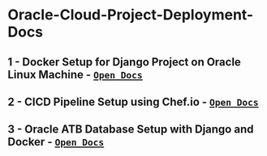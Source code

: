 # Oracle-Cloud-Project-Deployment-Docs

## 1 - Docker Setup for Django Project on Oracle Linux Machine - [`Open Docs`](https://github.com/Rajsoni03/Oracle-Cloud-Project-Deployment-Docs/blob/main/Deploy_Django_Project_on_VM_with_Docker.md) 

## 2 - CICD Pipeline Setup using Chef.io - [`Open Docs`](https://github.com/Rajsoni03/Oracle-Cloud-Project-Deployment-Docs/blob/main/DevOps_Pipeline_Setup.md)

## 3 - Oracle ATB Database Setup with Django and Docker - [`Open Docs`](https://github.com/Rajsoni03/Oracle-Cloud-Project-Deployment-Docs/blob/main/Oracle_ATB_Database_Setup_with_Django.md)
